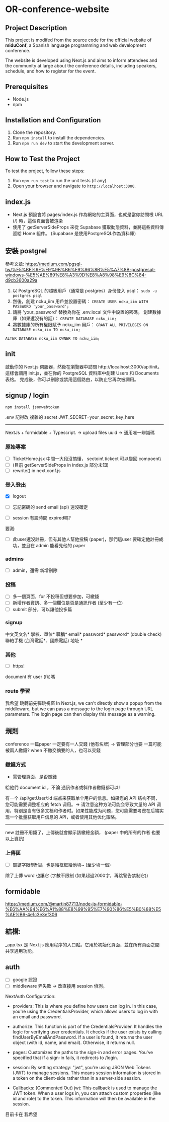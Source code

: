 # OR-conference-website

## Project Description

This project is modifed from the source code for the official website of **miduConf**, a Spanish language programming and web development conference.

 The website is developed using Next.js and aims to inform attendees and the community at large about the conference details, including speakers, schedule, and how to register for the event.

## Prerequisites

- Node.js
- npm

## Installation and Configuration

1. Clone the repository.
2. Run `npm install` to install the dependencies.
3. Run `npm run dev` to start the development server.

## How to Test the Project

To test the project, follow these steps:

1. Run `npm run test` to run the unit tests (if any).
2. Open your browser and navigate to `http://localhost:3000`.

## index.js
- Next.js 預設會將 pages/index.js 作為網站的主頁面，也就是當你訪問根 URL (/) 時，這個頁面會被渲染
- 使用了 getServerSideProps 來從 Supabase 獲取動態資料，並將這些資料傳遞給 Home 組件。
(Supabase 是使用PostgreSQL作為資料庫)


## 安裝 postgrel
參考文章: https://medium.com/pgsql-tw/%E5%BE%9E%E9%9B%B6%E9%96%8B%E5%A7%8B-postgresql-windows-%E5%AE%89%E8%A3%9D%E8%A8%98%E9%8C%84-d9cb3600a29a

1. 以 PostgreSQL 的超級用戶（通常是 postgres）身份登入 psql：
`sudo -u postgres psql`
2. 然後，創建 ncku_iim 用戶並設置密碼：
`CREATE USER ncku_iim WITH PASSWORD 'your_password';`
3. 請將 'your_password' 替換為你在 .env.local 文件中設置的密碼。
創建數據庫（如果還沒有的話）：
`CREATE DATABASE ncku_iim;`
4. 將數據庫的所有權限賦予 ncku_iim 用戶：
`GRANT ALL PRIVILEGES ON DATABASE ncku_iim TO ncku_iim;`

`ALTER DATABASE ncku_iim OWNER TO ncku_iim;`

## init
啟動你的 Next.js 伺服器，然後在瀏覽器中訪問 http://localhost:3000/api/init。這樣會調用 init.js，並在你的 PostgreSQL 資料庫中創建 Users 和 Documents 表格。
完成後，你可以刪除或禁用這個路由，以防止它再次被調用。

## signup / login
`npm install jsonwebtoken`

.env 記得改 複雜的 secret
JWT_SECRET=your_secret_key_here

---

NextJs + formidable + Typescript. -> upload files
uuid -> 通用唯一辨識碼
### 原始專案
- [ ] TicketHome.jsx 中間一大段沒搞懂， sectoin\ tickect 可以變回 compoent\
- [ ] (目前 getServerSideProps in index.js 部分未知)
- [ ] rewrite() in next.conf.js
### 登入登出
- [X] logout

- [ ] 忘記密碼的 send email (api) 還沒確定
- [ ] session 有設時間 expired嗎?

要測: 
- [ ] 此user還沒註冊，但有其他人幫他投稿 (paper)，那們這user 要確定他註冊成功，並且在 admin 能看見他的 paper

### admins
- [ ] admin，還需 新增刪除

### 投稿
- [ ] 多一個頁面，for 不投稿但想要參加，可繳錢
- [ ]  新增作者資訊、多一個欄位是否是通訊作者 (至少有一位)
- [ ] submit 部分，可以讓他投多篇

### signup
中文英文名*
學校、單位*
職稱*
email*
password*
password* (double check)
聯絡手機 (台灣電話*、國際電話)
地址 *

### 其他
- [ ] https!

document 有 user (fk)嗎


### route 學習
我希望 跳轉前先彈跳視窗
 In Next.js, we can't directly show a popup from the middleware, but we can pass a message to the login page through URL parameters. The login page can then display this message as a warning.

## 規則
conference
一篇paper 一定要有一人交錢 (他有名牌) -> 管理部分也要
一篇可能被兩人繳錢? when 
不繳交摘要的人，也可以交錢

### 繳錢方式

- 需管理頁面、是否繳錢

給他們 document id ，不論 通訊作者或斜作者繳錢都可以!

有一个 /api/getUser/:id 端点来获取单个用户的信息。如果您的 API 结构不同，您可能需要调整相应的 fetch 调用。-> 请注意这种方法可能会导致大量的 API 调用，特别是当有很多文档和作者时。如果性能成为问题，您可能需要考虑在后端实现一个批量获取用户信息的 API，或者使用其他优化策略。

---
new
註冊不用錢了，上傳後就會顯示該繳總金額，
(paper 中的所有的作者 也要以上資訊)

### 上傳區

- [ ] 關鍵字限制5個，也是給框框給他填~ (至少填一個)

除了上傳 word
也讓它 (字數不限制 (如果超過2000字，再跳警告禁制它))


## formidable
https://medium.com/@martin87713/node-js-formidable-%E6%AA%94%E6%A1%88%E8%99%95%E7%90%86%E5%B0%88%E5%AE%B6-4e1c3e3ef306


## 結構:
_app.tsx 是 Next.js 應用程序的入口點。它用於初始化頁面，並在所有頁面之間共享通用功能。


## auth
- [ ] google 認證
- [ ] middleware 弄失敗 -> 改直接用 session 偵測。 

NextAuth Configuration:

- providers: This is where you define how users can log in. In this case, you're using the CredentialsProvider, which allows users to log in with an email and password.

- authorize: This function is part of the CredentialsProvider. It handles the logic for verifying user credentials. It checks if the user exists by calling findUserByEmailAndPassword. If a user is found, it returns the user object (with id, name, and email). Otherwise, it returns null.

- pages: Customizes the paths to the sign-in and error pages. You've specified that if a sign-in fails, it redirects to /login.

- session: By setting strategy: "jwt", you're using JSON Web Tokens (JWT) to manage sessions. This means session information is stored in a token on the client-side rather than in a server-side session.

- Callbacks: (Commented Out)
jwt: This callback is used to manage the JWT token. When a user logs in, you can attach custom properties (like id and role) to the token. This information will then be available in the session.


目前卡在 我希望